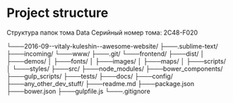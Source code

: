# Project structure

Структура папок тома Data
Серийный номер тома: 2C48-F020

└───2016-09--vitaly-kuleshin--awesome-website/
    ├───.sublime-text/
    ├───incoming/
    └───www/
        ├───.git/
        └───frontend/
            ├───dist/
            │   ├───demos/
            │   ├───fonts/
            │   ├───images/
            │   ├───maps/
            │   ├───scripts/
            │   └───styles/
            ├───src/
            ├───node_modules/
            ├───bower_components/
            ├───gulp_scripts/
            ├───tests/
            ├───docs/
            ├───config/
            ├───any_other_dev_stuff/
            ├───readme.md
            ├───package.json
            ├───bower.json
            ├───gulpfile.js
            └───.gitignore

